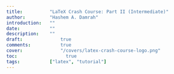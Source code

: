 ```yaml
---
title:          "LaTeX Crash Course: Part II (Intermediate)"
author:       	"Hashem A. Damrah"
introduction: 	""
date:           ""
description:  	""
draft: 		 	    true
comments:		    true
cover:			    "/covers/latex-crash-course-logo.png"
toc:			      true
tags:         	["latex", "tutorial"]
---
```


